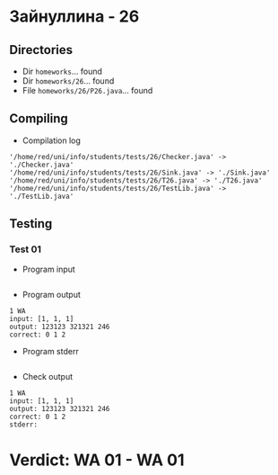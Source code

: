 # Зайнуллина - 26
## Directories
- Dir `homeworks`... found
- Dir `homeworks/26`... found
- File `homeworks/26/P26.java`... found
## Compiling
- Compilation log
```
'/home/red/uni/info/students/tests/26/Checker.java' -> './Checker.java'
'/home/red/uni/info/students/tests/26/Sink.java' -> './Sink.java'
'/home/red/uni/info/students/tests/26/T26.java' -> './T26.java'
'/home/red/uni/info/students/tests/26/TestLib.java' -> './TestLib.java'

```
## Testing
### Test 01
- Program input
```

```
- Program output
```
1 WA
input: [1, 1, 1]
output: 123123 321321 246 
correct: 0 1 2 

```
- Program stderr
```

```
- Check output
```
1 WA
input: [1, 1, 1]
output: 123123 321321 246 
correct: 0 1 2 
stderr:

```
# Verdict: **WA 01** - WA 01

